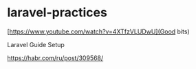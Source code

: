 # laravel-practices

[https://www.youtube.com/watch?v=4XTfzVLUDwU](Good bits)


Laravel Guide Setup 

https://habr.com/ru/post/309568/